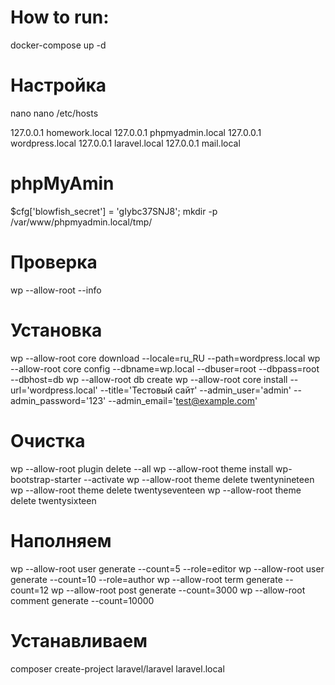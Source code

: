 How to run:
===
docker-compose up -d

Настройка
===
nano nano /etc/hosts

127.0.0.1       homework.local
127.0.0.1       phpmyadmin.local
127.0.0.1       wordpress.local
127.0.0.1       laravel.local
127.0.0.1       mail.local


phpMyAmin
===
$cfg['blowfish_secret'] = 'gIybc37SNJ8';
mkdir -p /var/www/phpmyadmin.local/tmp/

# Проверка
wp --allow-root --info

# Установка
wp --allow-root core download --locale=ru_RU --path=wordpress.local
wp --allow-root core config --dbname=wp.local --dbuser=root --dbpass=root --dbhost=db
wp --allow-root db create
wp --allow-root core install --url='wordpress.local' --title='Тестовый сайт' --admin_user='admin' --admin_password='123' --admin_email='test@example.com'

# Очистка
wp --allow-root plugin delete --all
wp --allow-root theme install wp-bootstrap-starter --activate
wp --allow-root theme delete twentynineteen
wp --allow-root theme delete twentyseventeen
wp --allow-root theme delete twentysixteen

# Наполняем
wp --allow-root user generate --count=5 --role=editor
wp --allow-root user generate --count=10 --role=author
wp --allow-root term generate --count=12
wp --allow-root post generate --count=3000
wp --allow-root comment generate --count=10000

# Устанавливаем
composer create-project laravel/laravel laravel.local
